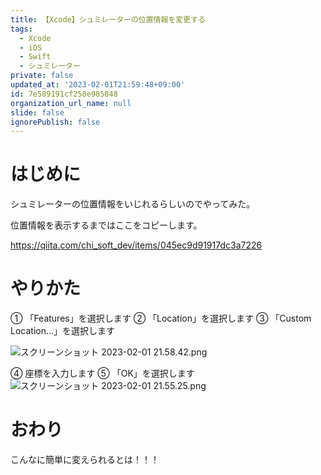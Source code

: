 ```yaml
---
title: 【Xcode】シュミレーターの位置情報を変更する
tags:
  - Xcode
  - iOS
  - Swift
  - シュミレーター
private: false
updated_at: '2023-02-01T21:59:48+09:00'
id: 7e589191cf258e985848
organization_url_name: null
slide: false
ignorePublish: false
---
```

# はじめに
シュミレーターの位置情報をいじれるらしいのでやってみた。

位置情報を表示するまではここをコピーします。

https://qiita.com/chi_soft_dev/items/045ec9d91917dc3a7226

# やりかた
① 「Features」を選択します
② 「Location」を選択します
③ 「Custom Location...」を選択します

![スクリーンショット 2023-02-01 21.58.42.png](https://qiita-image-store.s3.ap-northeast-1.amazonaws.com/0/1745371/1fd6c9b5-0af4-7f47-a7bf-a2f5a5a77a57.png)

④ 座標を入力します
⑤ 「OK」を選択します
![スクリーンショット 2023-02-01 21.55.25.png](https://qiita-image-store.s3.ap-northeast-1.amazonaws.com/0/1745371/1bbf81f6-9749-6a4b-126d-a507a1dc61f3.png)

# おわり
こんなに簡単に変えられるとは！！！
